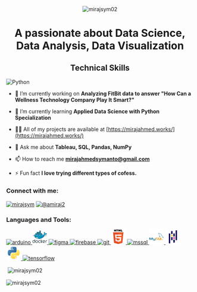 <p align="center"> <img width=”200" height=”200" src="https://user-images.githubusercontent.com/81813860/216124688-c7dec0ce-a93e-48b1-84c3-b92af4122cbc.jpg" alt="mirajsym02" /> </p>

<h1 align="center">A passionate about Data Science, Data Analysis, Data Visualization</h1>

<h2 align="center">Technical Skills</h2>

![Python](https://img.shields.io/badge/python-3670A0?style=for-the-badge&logo=python&logoColor=ffdd54)



- 🔭 I’m currently working on **Analyzing FitBit data to answer "How Can a Wellness Technology Company Play It Smart?"**

- 🌱 I’m currently learning **Applied Data Science with Python Specialization**

- 👨‍💻 All of my projects are available at [https://mirajahmed.works/](https://mirajahmed.works/)

- 💬 Ask me about **Tableau, SQL, Pandas, NumPy**

- 📫 How to reach me **mirajahmedsymanto@gmail.com**

- ⚡ Fun fact **I love trying different types of cofess.**

<h3 align="left">Connect with me:</h3>
<p align="left">
<a href="https://linkedin.com/in/mirajsym" target="blank"><img align="center" src="https://raw.githubusercontent.com/rahuldkjain/github-profile-readme-generator/master/src/images/icons/Social/linked-in-alt.svg" alt="mirajsym" height="30" width="40" /></a>
<a href="https://www.hackerearth.com/@amiraj2" target="blank"><img align="center" src="https://raw.githubusercontent.com/rahuldkjain/github-profile-readme-generator/master/src/images/icons/Social/hackerearth.svg" alt="@amiraj2" height="30" width="40" /></a>
</p>

<h3 align="left">Languages and Tools:</h3>
<p align="left"> <a href="https://www.arduino.cc/" target="_blank" rel="noreferrer"> <img src="https://cdn.worldvectorlogo.com/logos/arduino-1.svg" alt="arduino" width="40" height="40"/> </a> <a href="https://www.docker.com/" target="_blank" rel="noreferrer"> <img src="https://raw.githubusercontent.com/devicons/devicon/master/icons/docker/docker-original-wordmark.svg" alt="docker" width="40" height="40"/> </a> <a href="https://www.figma.com/" target="_blank" rel="noreferrer"> <img src="https://www.vectorlogo.zone/logos/figma/figma-icon.svg" alt="figma" width="40" height="40"/> </a> <a href="https://firebase.google.com/" target="_blank" rel="noreferrer"> <img src="https://www.vectorlogo.zone/logos/firebase/firebase-icon.svg" alt="firebase" width="40" height="40"/> </a> <a href="https://git-scm.com/" target="_blank" rel="noreferrer"> <img src="https://www.vectorlogo.zone/logos/git-scm/git-scm-icon.svg" alt="git" width="40" height="40"/> </a> <a href="https://www.w3.org/html/" target="_blank" rel="noreferrer"> <img src="https://raw.githubusercontent.com/devicons/devicon/master/icons/html5/html5-original-wordmark.svg" alt="html5" width="40" height="40"/> </a> <a href="https://www.microsoft.com/en-us/sql-server" target="_blank" rel="noreferrer"> <img src="https://www.svgrepo.com/show/303229/microsoft-sql-server-logo.svg" alt="mssql" width="40" height="40"/> </a> <a href="https://www.mysql.com/" target="_blank" rel="noreferrer"> <img src="https://raw.githubusercontent.com/devicons/devicon/master/icons/mysql/mysql-original-wordmark.svg" alt="mysql" width="40" height="40"/> </a> <a href="https://pandas.pydata.org/" target="_blank" rel="noreferrer"> <img src="https://raw.githubusercontent.com/devicons/devicon/2ae2a900d2f041da66e950e4d48052658d850630/icons/pandas/pandas-original.svg" alt="pandas" width="40" height="40"/> </a> <a href="https://www.python.org" target="_blank" rel="noreferrer"> <img src="https://raw.githubusercontent.com/devicons/devicon/master/icons/python/python-original.svg" alt="python" width="40" height="40"/> </a> <a href="https://www.tensorflow.org" target="_blank" rel="noreferrer"> <img src="https://www.vectorlogo.zone/logos/tensorflow/tensorflow-icon.svg" alt="tensorflow" width="40" height="40"/> </a> </p>

<p>&nbsp;<img align="center" src="https://github-readme-stats.vercel.app/api?username=mirajsym02&show_icons=true&locale=en" alt="mirajsym02" /></p>

<p><img align="center" src="https://github-readme-streak-stats.herokuapp.com/?user=mirajsym02&" alt="mirajsym02" /></p>
